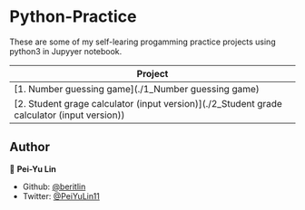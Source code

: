 # Python-Practice

These are some of my self-learing progamming practice projects using python3 in Jupyyer notebook.

| Project                                                      |
| ------------------------------------------------------------ |
| [1. Number guessing game](./1_Number guessing game)          |
| [2. Student grage calculator (input version)](./2_Student grade calculator (input version)) |

## Author

🥀  **Pei-Yu Lin**

- Github: [@beritlin](https://github.com/beritlin)
- Twitter: [@PeiYuLin11](https://twitter.com/PeiYuLin11) 

